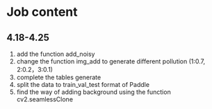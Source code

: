 # Job content
## 4.18-4.25
1. add the function add_noisy
2. change the function img_add to generate different pollution (1:0.7, 2:0.2，3:0.1)
3. complete the tables generate
4. split the data to train_val_test format of Paddle
5. find the way of adding background using the function cv2.seamlessClone 